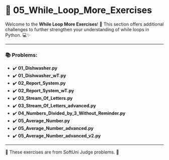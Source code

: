 # 🐍 05_While_Loop_More_Exercises

Welcome to the **While Loop More Exercises**! 🎉 This section offers additional challenges to further strengthen your understanding of while loops in Python. 💻✨

---

### 📚 Problems:

- ✔️ **01_Dishwasher.py**
- ✔️ **01_Dishwasher_wT.py**
- ✔️ **02_Report_System.py**
- ✔️ **02_Report_System_wT.py**
- ✔️ **03_Stream_Of_Letters.py**
- ✔️ **03_Stream_Of_Letters_advanced.py**
- ✔️ **04_Numbers_Divided_by_3_Without_Reminder.py**
- ✔️ **05_Average_Number.py**
- ✔️ **05_Average_Number_advanced.py**
- ✔️ **05_Average_Number_advanced_v2.py**

---

🚀 These exercises are from SoftUni Judge problems. 👋
